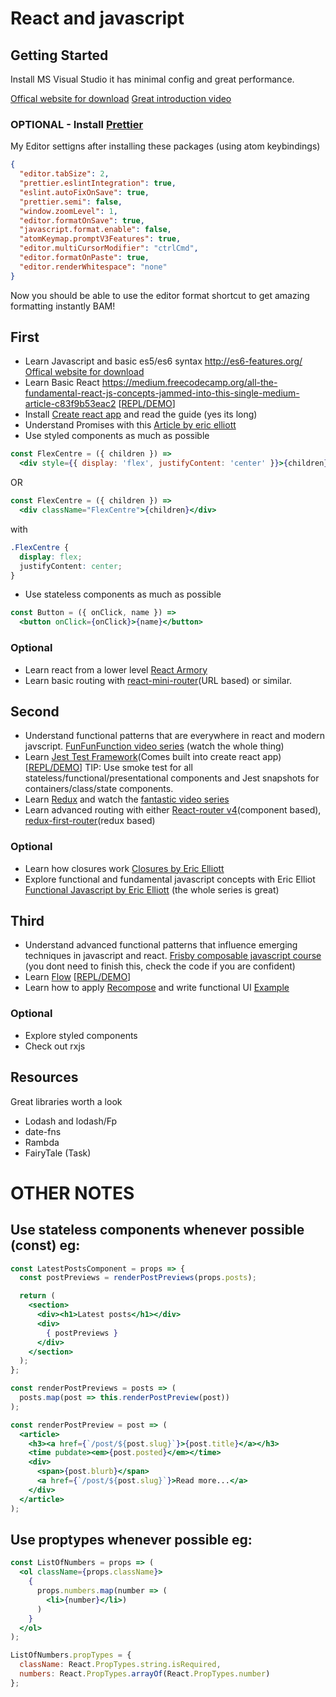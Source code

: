 # React and javascript


## Getting Started

Install MS Visual Studio it has minimal config and great performance.

[Offical website for download](https://code.visualstudio.com/download)
[Great introduction video](https://www.youtube.com/watch?v=7OussBP55lg)

### OPTIONAL - Install [Prettier](https://marketplace.visualstudio.com/items?itemName=esbenp.prettier-vscode)

My Editor settigns after installing these packages (using atom keybindings)
```json
{
  "editor.tabSize": 2,
  "prettier.eslintIntegration": true,
  "eslint.autoFixOnSave": true,
  "prettier.semi": false,
  "window.zoomLevel": 1,
  "editor.formatOnSave": true,
  "javascript.format.enable": false,
  "atomKeymap.promptV3Features": true,
  "editor.multiCursorModifier": "ctrlCmd",
  "editor.formatOnPaste": true,
  "editor.renderWhitespace": "none"
}
```

Now you should be able to use the editor format shortcut to get amazing formatting instantly BAM!

## First

- Learn Javascript and basic es5/es6 syntax
http://es6-features.org/ [Offical website for download](https://code.visualstudio.com/download)
- Learn Basic React
https://medium.freecodecamp.org/all-the-fundamental-react-js-concepts-jammed-into-this-single-medium-article-c83f9b53eac2 [[REPL/DEMO](https://babeljs.io/repl/)]
- Install [Create react app](https://github.com/facebookincubator/create-react-app) and read the guide (yes its long)
- Understand Promises with this [Article by eric elliott](https://medium.com/javascript-scene/master-the-javascript-interview-what-is-a-promise-27fc71e77261)
- Use styled components as much as possible
```jsx
const FlexCentre = ({ children }) => 
  <div style={{ display: 'flex', justifyContent: 'center' }}>{children}</div>
```
OR
```jsx
const FlexCentre = ({ children }) => 
  <div className="FlexCentre">{children}</div>
```
with 
```css
.FlexCentre {
  display: flex;
  justifyContent: center;
}
```
- Use stateless components as much as possible
```jsx
const Button = ({ onClick, name }) => 
  <button onClick={onClick}>{name}</button>
```

### Optional
- Learn react from a lower level
[React Armory](https://reactarmory.com/)
- Learn basic routing with [react-mini-router](https://github.com/larrymyers/react-mini-router)(URL based) or similar.

## Second

- Understand functional patterns that are everywhere in react and modern javscript.
[FunFunFunction video series](https://www.youtube.com/watch?v=BMUiFMZr7vk) (watch the whole thing)
- Learn [Jest Test Framework](https://facebook.github.io/jest/)(Comes built into create react app) [[REPL/DEMO](https://repl.it/languages/jest)] TIP: Use smoke test for all stateless/functional/presentational components and Jest snapshots for containers/class/state components.
- Learn [Redux](http://redux.js.org/) and watch the [fantastic video series](https://egghead.io/courses/getting-started-with-redux)
- Learn advanced routing with either [React-router v4](https://reacttraining.com/react-router/)(component based), [redux-first-router](https://github.com/faceyspacey/redux-first-router)(redux based)


### Optional
- Learn how closures work [Closures by Eric Elliott](https://medium.com/javascript-scene/master-the-javascript-interview-what-is-a-closure-b2f0d2152b36)
- Explore functional and fundamental javascript concepts with Eric Elliot
[Functional Javascript by Eric Elliott](https://medium.com/javascript-scene/the-rise-and-fall-and-rise-of-functional-programming-composable-software-c2d91b424c8c) (the whole series is great)

## Third

- Understand advanced functional patterns that influence emerging techniques in javascript and react.
[Frisby composable javascript course](https://egghead.io/courses/professor-frisby-introduces-composable-functional-javascript) (you dont need to finish this, check the code if you are confident)
- Learn [Flow](https://flow.org/) [[REPL/DEMO](https://flow.org/try/)]
- Learn how to apply [Recompose](https://github.com/acdlite/recompose) and write functional UI [Example](https://github.com/jxnblk/rebass)

### Optional
- Explore styled components
- Check out rxjs

## Resources

Great libraries worth a look

- Lodash and lodash/Fp
- date-fns
- Rambda
- FairyTale (Task)

# OTHER NOTES
## Use stateless components whenever possible (const) eg:
```jsx
const LatestPostsComponent = props => {
  const postPreviews = renderPostPreviews(props.posts);

  return (
    <section>
      <div><h1>Latest posts</h1></div>
      <div>
        { postPreviews }
      </div>
    </section>
  );
};

const renderPostPreviews = posts => (
  posts.map(post => this.renderPostPreview(post))
);

const renderPostPreview = post => (
  <article>
    <h3><a href={`/post/${post.slug}`}>{post.title}</a></h3>
    <time pubdate><em>{post.posted}</em></time>
    <div>
      <span>{post.blurb}</span>
      <a href={`/post/${post.slug}`}>Read more...</a>
    </div>
  </article>
);
```
## Use proptypes whenever possible eg:

```jsx
const ListOfNumbers = props => (
  <ol className={props.className}>
    {
      props.numbers.map(number => (
        <li>{number}</li>)
      )
    }
  </ol>
);

ListOfNumbers.propTypes = {
  className: React.PropTypes.string.isRequired,
  numbers: React.PropTypes.arrayOf(React.PropTypes.number)
};
```
